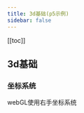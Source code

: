 ```yaml
---
title: 3d基础(p5示例)
sidebar: false
---
```


[[toc]]

## 3d基础

### 坐标系统

webGL使用右手坐标系统

<ClientOnly>
<basic3d renderType="p5" renderFunc="coordinate"></basic3d>
</ClientOnly>


